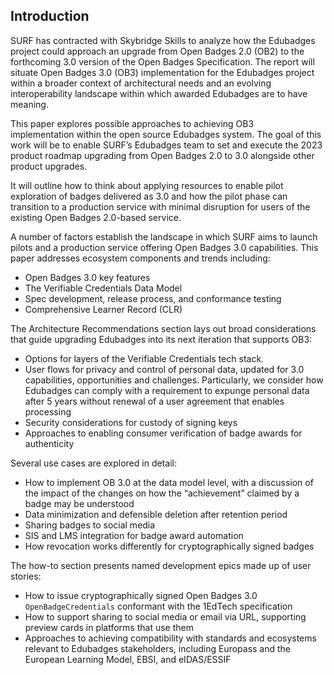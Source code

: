 Introduction
------------

SURF has contracted with Skybridge Skills to analyze how the Edubadges project could approach an upgrade from Open Badges 2.0 (OB2) to the forthcoming 3.0 version of the Open Badges Specification. The report will situate Open Badges 3.0 (OB3) implementation for the Edubadges project within a broader context of architectural needs and an evolving interoperability landscape within which awarded Edubadges are to have meaning.

This paper explores possible approaches to achieving OB3 implementation within the open source Edubadges system. The goal of this work will be to enable SURF’s Edubadges team to set and execute the 2023 product roadmap upgrading from Open Badges 2.0 to 3.0 alongside other product upgrades.

It will outline how to think about applying resources to enable pilot exploration of badges delivered as 3.0 and how the pilot phase can transition to a production service with minimal disruption for users of the existing Open Badges 2.0-based service.

A number of factors establish the landscape in which SURF aims to launch pilots and a production service offering Open Badges 3.0 capabilities. This paper addresses ecosystem components and trends including:

*   Open Badges 3.0 key features
*   The Verifiable Credentials Data Model
*   Spec development, release process, and conformance testing
*   Comprehensive Learner Record (CLR)

The Architecture Recommendations section lays out broad considerations that guide upgrading Edubadges into its next iteration that supports OB3:

*   Options for layers of the Verifiable Credentials tech stack.
*   User flows for privacy and control of personal data, updated for 3.0 capabilities, opportunities and challenges. Particularly, we consider how Edubadges can comply with a requirement to expunge personal data after 5 years without renewal of a user agreement that enables processing
*   Security considerations for custody of signing keys
*   Approaches to enabling consumer verification of badge awards for authenticity

Several use cases are explored in detail:

*   How to implement OB 3.0 at the data model level, with a discussion of the impact of the changes on how the “achievement” claimed by a badge may be understood
*   Data minimization and defensible deletion after retention period
*   Sharing badges to social media
*   SIS and LMS integration for badge award automation
*   How revocation works differently for cryptographically signed badges

The how-to section presents named development epics made up of user stories:

*   How to issue cryptographically signed Open Badges 3.0 `OpenBadgeCredentials` conformant with the 1EdTech specification
*   How to support sharing to social media or email via URL, supporting preview cards in platforms that use them
*   Approaches to achieving compatibility with standards and ecosystems relevant to Edubadges stakeholders, including Europass and the European Learning Model, EBSI, and eIDAS/ESSIF
